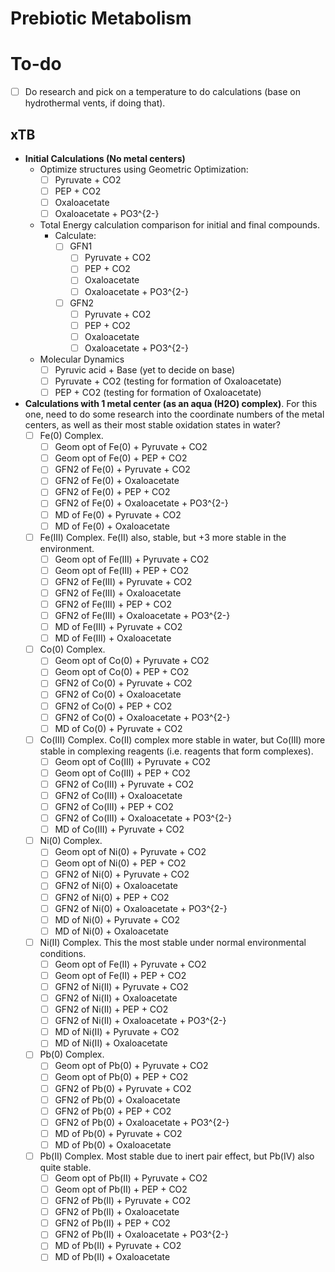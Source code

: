# Prebiotic Metabolism

# To-do
- [ ] Do research and pick on a temperature to do calculations (base on hydrothermal vents, if doing that).

## xTB
- **Initial Calculations (No metal centers)**
  - Optimize structures using Geometric Optimization:
    - [ ] Pyruvate + CO2
    - [ ] PEP + CO2
    - [ ] Oxaloacetate
    - [ ] Oxaloacetate + PO3^{2-}
          
  - Total Energy calculation comparison for initial and final compounds.
    - Calculate:  
      - [ ] GFN1
        - [ ] Pyruvate + CO2
        - [ ] PEP + CO2
        - [ ] Oxaloacetate
        - [ ] Oxaloacetate + PO3^{2-}
              
      - [ ] GFN2
        - [ ] Pyruvate + CO2
        - [ ] PEP + CO2
        - [ ] Oxaloacetate
        - [ ] Oxaloacetate + PO3^{2-}
              
  - Molecular Dynamics
    - [ ] Pyruvic acid + Base (yet to decide on base)
    - [ ] Pyruvate + CO2 (testing for formation of Oxaloacetate)
    - [ ] PEP + CO2 (testing for formation of Oxaloacetate)
    
- **Calculations with 1 metal center (as an aqua (H2O) complex)**. For this one, need to do some research into the coordinate numbers of the metal centers, as well as their most stable oxidation states in water?
  - [ ] Fe(0) Complex.
    - [ ] Geom opt of Fe(0) + Pyruvate + CO2
    - [ ] Geom opt of Fe(0) + PEP + CO2
    - [ ] GFN2 of Fe(0) + Pyruvate + CO2
    - [ ] GFN2 of Fe(0) + Oxaloacetate
    - [ ] GFN2 of Fe(0) + PEP + CO2
    - [ ] GFN2 of Fe(0) + Oxaloacetate + PO3^{2-}
    - [ ] MD of Fe(0) + Pyruvate + CO2
    - [ ] MD of Fe(0) + Oxaloacetate

  - [ ] Fe(III) Complex. Fe(II) also, stable, but +3 more stable in the environment.
    - [ ] Geom opt of Fe(III) + Pyruvate + CO2
    - [ ] Geom opt of Fe(III) + PEP + CO2
    - [ ] GFN2 of Fe(III) + Pyruvate + CO2
    - [ ] GFN2 of Fe(III) + Oxaloacetate
    - [ ] GFN2 of Fe(III) + PEP + CO2
    - [ ] GFN2 of Fe(III) + Oxaloacetate + PO3^{2-}
    - [ ] MD of Fe(III) + Pyruvate + CO2
    - [ ] MD of Fe(III) + Oxaloacetate

  - [ ] Co(0) Complex.
    - [ ] Geom opt of Co(0) + Pyruvate + CO2
    - [ ] Geom opt of Co(0) + PEP + CO2
    - [ ] GFN2 of Co(0) + Pyruvate + CO2
    - [ ] GFN2 of Co(0) + Oxaloacetate
    - [ ] GFN2 of Co(0) + PEP + CO2
    - [ ] GFN2 of Co(0) + Oxaloacetate + PO3^{2-}
    - [ ] MD of Co(0) + Pyruvate + CO2

  - [ ] Co(III) Complex. Co(II) complex more stable in water, but Co(III) more stable in complexing reagents (i.e. reagents that form complexes).
    - [ ] Geom opt of Co(III) + Pyruvate + CO2
    - [ ] Geom opt of Co(III) + PEP + CO2
    - [ ] GFN2 of Co(III) + Pyruvate + CO2
    - [ ] GFN2 of Co(III) + Oxaloacetate
    - [ ] GFN2 of Co(III) + PEP + CO2
    - [ ] GFN2 of Co(III) + Oxaloacetate + PO3^{2-}
    - [ ] MD of Co(III) + Pyruvate + CO2

  - [ ] Ni(0) Complex.
    - [ ] Geom opt of Ni(0) + Pyruvate + CO2
    - [ ] Geom opt of Ni(0) + PEP + CO2
    - [ ] GFN2 of Ni(0) + Pyruvate + CO2
    - [ ] GFN2 of Ni(0) + Oxaloacetate
    - [ ] GFN2 of Ni(0) + PEP + CO2
    - [ ] GFN2 of Ni(0) + Oxaloacetate + PO3^{2-}
    - [ ] MD of Ni(0) + Pyruvate + CO2
    - [ ] MD of Ni(0) + Oxaloacetate

  - [ ] Ni(II) Complex. This the most stable under normal environmental conditions.
    - [ ] Geom opt of Fe(II) + Pyruvate + CO2
    - [ ] Geom opt of Fe(II) + PEP + CO2
    - [ ] GFN2 of Ni(II) + Pyruvate + CO2
    - [ ] GFN2 of Ni(II) + Oxaloacetate
    - [ ] GFN2 of Ni(II) + PEP + CO2
    - [ ] GFN2 of Ni(II) + Oxaloacetate + PO3^{2-}
    - [ ] MD of Ni(II) + Pyruvate + CO2
    - [ ] MD of Ni(II) + Oxaloacetate

  - [ ] Pb(0) Complex.
    - [ ] Geom opt of Pb(0) + Pyruvate + CO2
    - [ ] Geom opt of Pb(0) + PEP + CO2
    - [ ] GFN2 of Pb(0) + Pyruvate + CO2
    - [ ] GFN2 of Pb(0) + Oxaloacetate
    - [ ] GFN2 of Pb(0) + PEP + CO2
    - [ ] GFN2 of Pb(0) + Oxaloacetate + PO3^{2-}
    - [ ] MD of Pb(0) + Pyruvate + CO2
    - [ ] MD of Pb(0) + Oxaloacetate

  - [ ] Pb(II) Complex. Most stable due to inert pair effect, but Pb(IV) also quite stable.
    - [ ] Geom opt of Pb(II) + Pyruvate + CO2
    - [ ] Geom opt of Pb(II) + PEP + CO2
    - [ ] GFN2 of Pb(II) + Pyruvate + CO2
    - [ ] GFN2 of Pb(II) + Oxaloacetate
    - [ ] GFN2 of Pb(II) + PEP + CO2
    - [ ] GFN2 of Pb(II) + Oxaloacetate + PO3^{2-}
    - [ ] MD of Pb(II) + Pyruvate + CO2
    - [ ] MD of Pb(II) + Oxaloacetate
